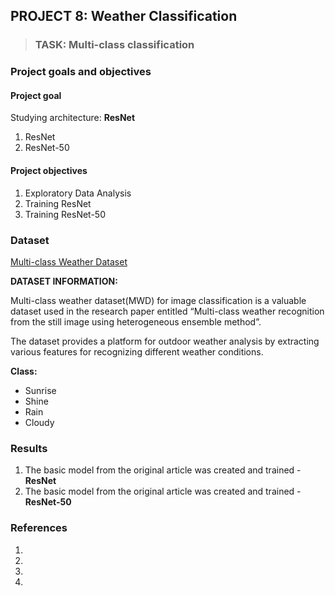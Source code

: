 ## PROJECT 8: Weather Classification

> ### TASK: Multi-class classification

### Project goals and objectives

#### Project goal

Studying architecture: **ResNet**
1. ResNet
2. ResNet-50

#### Project objectives

1. Exploratory Data Analysis
2. Training ResNet
3. Training ResNet-50

### Dataset

[Multi-class Weather Dataset](hhttps://www.kaggle.com/pratik2901/multiclass-weather-dataset/code)

**DATASET INFORMATION:**

Multi-class weather dataset(MWD) for image classification is a valuable dataset used in the research paper entitled “Multi-class weather recognition from the still image using heterogeneous ensemble method”.

The dataset provides a platform for outdoor weather analysis by extracting various features for recognizing different weather conditions.


**Class:**
- Sunrise
- Shine
- Rain
- Cloudy

### Results

1. The basic model from the original article was created and trained - **ResNet**
2. The basic model from the original article was created and trained - **ResNet-50**

### References

1. []()
2. []()
3. []()
4. []()
